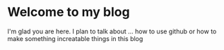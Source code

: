 # Welcome to my blog

I'm glad you are here. I plan to talk about ...
how to use github or how to make something increatable things in this blog
